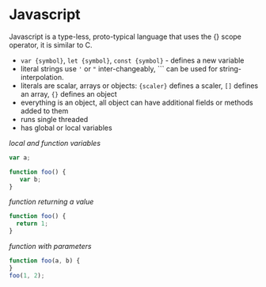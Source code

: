 # Javascript

Javascript is a type-less, proto-typical language that uses the {} scope operator, it is similar to C.

- `var {symbol}`, `let {symbol}`, `const {symbol}` - defines a new variable 
- literal strings use `'` or `"` inter-changeably, `\`` can be used for string-interpolation.
- literals are scalar, arrays or objects: `{scaler}` defines a scaler, `[]` defines an array, `{}` defines an object
- everything is an object, all object can have additional fields or methods added to them
- runs single threaded
- has global or local variables

*local and function variables*
```javascript
var a;

function foo() {
   var b;
}
```

*function returning a value*
```javascript
function foo() {
  return 1;
}
```

*function with parameters*
```javascript
function foo(a, b) {
}
foo(1, 2);
```
